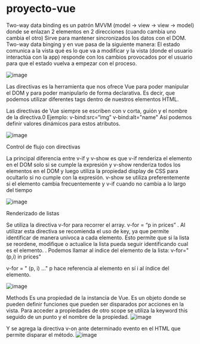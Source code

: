 # proyecto-vue

Two-way data binding es un patrón MVVM (model -> view -> view -> model) donde se enlazan 2 elementos en 2 direcciones (cuando cambia uno cambia el otro)
Sirve para mantener sincronizados los datos con el DOM.
Two-way data binging y en vue pasa de la siguiente manera:
El estado comunica a la vista qué es lo que va a modificar y la vista (donde el usuario interactúa con la app) responde con los cambios provocados por el usuario para que el estado vuelva a empezar con el proceso.

![image](https://user-images.githubusercontent.com/30804734/112576983-33677980-8dd2-11eb-9505-e8611d725779.png)

Las directivas es la herramienta que nos ofrece Vue para poder manipular el DOM y para poder manipularlo de forma declarativa.
Es decir, que podemos utilizar diferentes tags dentro de nuestros elementos HTML.

Las directivas de Vue siempre se escriben con v corta, guión y el nombre de la directiva.0
Ejemplo: v-bind:src=“img” v-bind:alt="name"
Así podemos definir valores dinámicos para estos atributos.

![image](https://user-images.githubusercontent.com/30804734/112584531-c73b4480-8dd6-11eb-80fa-cd24bc73cebf.png)

Control de flujo con directivas

La principal diferencia entre v-if y v-show es que v-if renderiza el elemento en el DOM solo si se cumple la expresión y v-show renderiza todos los elementos en el DOM y luego utiliza la propiedad display de CSS para ocultarlo si no cumple con la expresión.
v-show se utiliza preferentemente si el elemento cambia frecuentemente y v-if cuando no cambia a lo largo del tiempo

![image](https://user-images.githubusercontent.com/30804734/112585877-724cfd80-8dd9-11eb-925e-6093dc9bb445.png)

Renderizado de listas

Se utiliza la directiva v-for para recorrer el array.
v-for = “p in prices”
.
Al utilizar esta directiva se recomienda el uso de key, ya que permite identificar de manera unívoca a cada elemento. Esto permite que si la lista se reordene, modifique o actualice la lista pueda seguir identificando cual es el elemento.
.
Podemos llamar al indice del elemento de la lista:
v-for="(p,i) in prices"

v-for = " (p, i) …"
p hace referencia al elemento en sí
i al índice del elemento.

![image](https://user-images.githubusercontent.com/30804734/112587595-a1b13980-8ddc-11eb-9e92-236af75afeba.png)



Methods
Es una propiedad de la instancia de Vue. Es un objeto donde se pueden definir funciones que pueden ser disparados por acciones en la vista.
Para acceder a propiedades de otro scope se utiliza la keyword this seguido de un punto y el nombre de la propiedad.
![image](https://user-images.githubusercontent.com/30804734/112662291-46ac3080-8e36-11eb-8f01-010883dd119b.png)

Y se agrega la directiva v-on ante determinado evento en el HTML que permite disparar el método.
![image](https://user-images.githubusercontent.com/30804734/112662475-8115cd80-8e36-11eb-87fc-3980bcf1fc1d.png)




